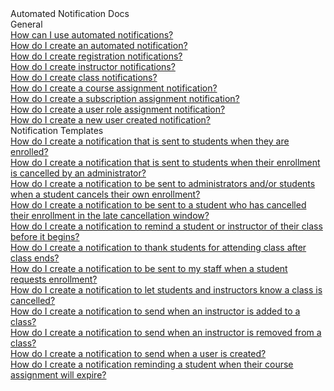 <!-- 
    Adding new documents!
    1. Duplicate the following:
        <a class="subtopic_link" href="insert_document_link_here*">
            <div class="subtopic_title">insert_document_title here</div>
            <div class="subtopic_description">insert_document_description_here</div>
        </a>
    2. Replace:
        href link with your document's link
        subtopic_title text with your document's title
        subtopic_description text with your document's description
    3. Place in respective subtopic group
    
-->

<div class="categoriesHeader" tabindex="0" title="Administrator - Automated Notifications Docs Container">Automated Notification Docs</div>
<div class="accordionModule">
  <div class="subtopic selected">
    <div class="subtopic_header" tabindex="0" title="General Docs" role="button" aria-selected="true" selected>General</div>
    <div id="body_1" class="subtopic_links">
      <a class="subtopic_link" href="/tms/tms-administrators/notifications/use-automated-notifications.md">
        <div class="subtopic_title">How can I use automated notifications?</div>
      </a>
       <a class="subtopic_link" href="/tms/tms-administrators/notifications/create-an-automated-notification.md">
        <div class="subtopic_title">How do I create an automated notification?</div>
      </a>
       <a class="subtopic_link" href="/tms/tms-administrators/notifications/registration-notification.md">
        <div class="subtopic_title">How do I create registration notifications?</div>
      </a> 
      <a class="subtopic_link" href="/tms/tms-administrators/notifications/instructor-notifications.md">
        <div class="subtopic_title">How do I create instructor notifications?</div>
      </a>
      <a class="subtopic_link" href="/tms/tms-administrators/notifications/class-notifications.md">
        <div class="subtopic_title">How do I create class notifications?</div>
      </a>
      <a class="subtopic_link" href="/tms/tms-administrators/notifications/course-assignment-notifications.md">
        <div class="subtopic_title">How do I create a course assignment notification?</div>
      </a>
      <a class="subtopic_link" href="/tms/tms-administrators/notifications/subscription-assignment-notification.md">
        <div class="subtopic_title">How do I create a subscription assignment notification?</div>
      </a>
        <a class="subtopic_link" href="/tms/tms-administrators/notifications/user-role-notification.md">
        <div class="subtopic_title">How do I create a user role assignment notification?</div>
      </a>
        <a class="subtopic_link" href="/tms/tms-administrators/notifications/new-user-created-notification.md">
        <div class="subtopic_title">How do I create a new user created notification?</div>
      </a>
    </div>
  </div>
      <div class="subtopic">
    <div class="subtopic_header" tabindex="0" title="Notification Templates" role="button" aria-selected="false">Notification Templates</div>
    <div class="subtopic_links">
        <a class="subtopic_link" href="/tms/tms-administrators/notifications/template-students-enrolled.md">
        <div class="subtopic_title">How do I create a notification that is sent to students when they are enrolled?</div>
      </a>
        <a class="subtopic_link" href="/tms/tms-administrators/notifications/template-admin-cancel.md">
        <div class="subtopic_title">How do I create a notification that is sent to students when their enrollment is cancelled by an administrator?</div>
      </a>
        <a class="subtopic_link" href="/tms/tms-administrators/notifications/template-student-cancels.md">
        <div class="subtopic_title">How do I create a notification to be sent to administrators and/or students when a student cancels their own enrollment?</div>
      </a>
         <a class="subtopic_link" href="/tms/tms-administrators/notifications/template-late-cancel.md">
        <div class="subtopic_title">How do I create a notification to be sent to a student who has cancelled their enrollment in the late cancellation window?</div>
      </a>
        <a class="subtopic_link" href="/tms/tms-administrators/notifications/template-preclass-reminder.md">
        <div class="subtopic_title">How do I create a notification to remind a student or instructor of their class before it begins?</div>
      </a>
        <a class="subtopic_link" href="/tms/tms-administrators/notifications/template-after-class-thanks.md">
        <div class="subtopic_title">How do I create a notification to thank students for attending class after class ends?</div>
      </a>
        <a class="subtopic_link" href="/tms/tms-administrators/notifications/template-student-enrollment-request.md">
        <div class="subtopic_title">How do I create a notification to be sent to my staff when a student requests enrollment?</div>
      </a>
        <a class="subtopic_link" href="/tms/tms-administrators/notifications/template-class-cancellation.md">
        <div class="subtopic_title">How do I create a notification to let students and instructors know a class is cancelled?</div>
      </a>
        <a class="subtopic_link" href="/tms/tms-administrators/notifications/template-instructor-assigned.md">
        <div class="subtopic_title">How do I create a notification to send when an instructor is added to a class?</div>
      </a>
        <a class="subtopic_link" href="/tms/tms-administrators/notifications/template-instructor-removed.md">
        <div class="subtopic_title">How do I create a notification to send when an instructor is removed from a class?</div>
      </a>
        <a class="subtopic_link" href="/tms/tms-administrators/notifications/template-user-created.md">
        <div class="subtopic_title">How do I create a notification to send when a user is created?</div>
      </a>
        <a class="subtopic_link" href="/tms/tms-administrators/notifications/template-course-assignment-expires.md">
        <div class="subtopic_title">How do I create a notification reminding a student when their course assignment will expire?</div>
      </a>
    </div>
  </div> 
</div>

